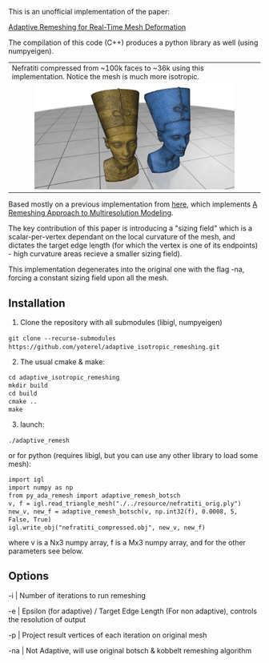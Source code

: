 This is an unofficial implementation of the paper:

[Adaptive Remeshing for Real-Time Mesh Deformation](https://diglib.eg.org/handle/10.2312/conf.EG2013.short.029-032)

The compilation of this code (C++) produces a python library as well (using numpyeigen).

<table>
  <tr>
    <td>Nefratiti compressed from ~100k faces to ~36k using this implementation. Notice the mesh is much more isotropic.</td>
  </tr>
 <tr>
<td align="center">
<img src="https://github.com/yoterel/adaptive_isotropic_remeshing/blob/master/resource/nefratiti.png" alt="0" width = 400px>
</td>
</tr>
</table>

Based mostly on a previous implementation from [here](https://github.com/sgsellan/botsch-kobbelt-remesher-libigl), which implements [A Remeshing Approach to Multiresolution Modeling](https://dl.acm.org/doi/10.1145/1057432.1057457).

The key contribution of this paper is introducing a "sizing field" which is a scalar-per-vertex dependant on the local curvature of the mesh, and dictates the target edge length (for which the vertex is one of its endpoints) - high curvature areas recieve a smaller sizing field).

This implementation degenerates into the original one with the flag -na, forcing a constant sizing field upon all the mesh.

## Installation

1. Clone the repository with all submodules (libigl, numpyeigen)

`git clone --recurse-submodules https://github.com/yoterel/adaptive_isotropic_remeshing.git`

2. The usual cmake & make:

```
cd adaptive_isotropic_remeshing
mkdir build
cd build
cmake ..
make
```

3. launch:

`./adaptive_remesh`

or for python (requires libigl, but you can use any other library to load some mesh):

```
import igl
import numpy as np
from py_ada_remesh import adaptive_remesh_botsch
v, f = igl.read_triangle_mesh("./../resource/nefratiti_orig.ply")
new_v, new_f = adaptive_remesh_botsch(v, np.int32(f), 0.0008, 5, False, True)
igl.write_obj("nefratiti_compressed.obj", new_v, new_f)
```

where v is a Nx3 numpy array, f is a Mx3 numpy array, and for the other parameters see below.

## Options

-i  | Number of iterations to run remeshing

-e  | Epsilon (for adaptive) / Target Edge Length (For non adaptive), controls the resolution of output

-p  | Project result vertices of each iteration on original mesh

-na | Not Adaptive, will use original botsch & kobbelt remeshing algorithm
